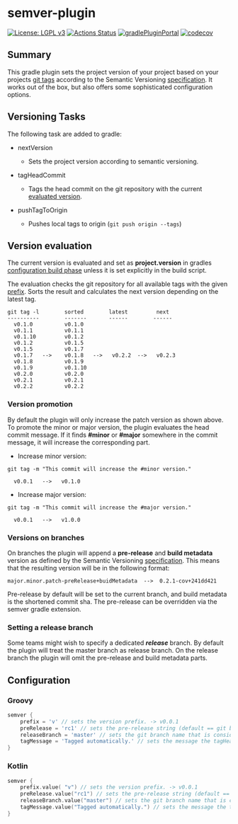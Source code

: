 # semver-plugin
[![License: LGPL v3](https://img.shields.io/badge/License-LGPL%20v3-blue.svg)](https://www.gnu.org/licenses/lgpl-3.0)
[![Actions Status](https://github.com/f-u-z-z-l-e/semver-plugin/workflows/build/badge.svg)](https://github.com/f-u-z-z-l-e/semver-plugin/actions)
[![gradlePluginPortal](https://img.shields.io/maven-metadata/v/https/plugins.gradle.org/m2/ch/fuzzle/gradle/semver/ch.fuzzle.gradle.semver.gradle.plugin/maven-metadata.xml.svg?label=gradlePluginPortal)](https://plugins.gradle.org/plugin/ch.fuzzle.gradle.semver)
[![codecov](https://codecov.io/gh/f-u-z-z-l-e/semver-plugin/branch/master/graph/badge.svg)](https://codecov.io/gh/f-u-z-z-l-e/semver-plugin)

## Summary
This gradle plugin sets the project version of your project based on your projects
[git tags](https://git-scm.com/book/en/v2/Git-Basics-Tagging) according to the Semantic Versioning
[specification](https://semver.org). It works out of the box, but also offers some sophisticated configuration options.

## Versioning Tasks
The following task are added to gradle:
* nextVersion
  * Sets the project version according to semantic versioning.

* tagHeadCommit
  * Tags the head commit on the git repository with the current [evaluated version](#Version-evaluation).

* pushTagToOrigin
  * Pushes local tags to origin (```git push origin --tags```)

## Version evaluation
The current version is evaluated and set as **project.version** in gradles
[configuration build phase](https://docs.gradle.org/current/userguide/build_lifecycle.html#sec:build_phases) unless it
is set explicitly in the build script.

The evaluation checks the git repository for all available tags with the given [prefix](#configuration). Sorts the result and
calculates the next version depending on the latest tag.

```
git tag -l        sorted        latest         next
----------        -------       ------        ------
  v0.1.0          v0.1.0
  v0.1.1          v0.1.1
  v0.1.10         v0.1.2
  v0.1.2          v0.1.5
  v0.1.5          v0.1.7
  v0.1.7   -->    v0.1.8   -->   v0.2.2  -->   v0.2.3
  v0.1.8          v0.1.9
  v0.1.9          v0.1.10
  v0.2.0          v0.2.0
  v0.2.1          v0.2.1
  v0.2.2          v0.2.2
```

### Version promotion
By default the plugin will only increase the patch version as shown above. To promote the minor or major version, the
plugin evaluates the head commit message. If it finds **#minor** or **#major** somewhere in the commit message, it will
increase the corresponding part.

* Increase minor version:
```
git tag -m "This commit will increase the #minor version."

  v0.0.1   -->   v0.1.0
```
* Increase major version:
```
git tag -m "This commit will increase the #major version."

  v0.0.1   -->   v1.0.0
```

### Versions on branches
On branches the plugin will append a **pre-release** and **build metadata** version as defined by the Semantic Versioning
[specification](https://semver.org). This means that the resulting version will be in the following format:

```
major.minor.patch-preRelease+buidMetadata  -->  0.2.1-cov+241dd421
```

Pre-release by default will be set to the current branch, and build metadata is the shortened commit sha. The pre-release
can be overridden via the semver gradle extension.

### Setting a release branch
Some teams might wish to specify a dedicated ***release*** branch. By default the plugin will treat the master branch as
release branch. On the release branch the plugin will omit the pre-release and build metadata parts.

## Configuration

### Groovy

```groovy
semver {
    prefix = 'v' // sets the version prefix. -> v0.0.1
    preRelease = 'rc1' // sets the pre-release string (default == git branch name)
    releaseBranch = 'master' // sets the git branch name that is considered to be the 'release' branch.
    tagMessage = 'Tagged automatically.' // sets the message the tagHeadCommit task should use (default = 'Tagged by 'ch.fuzzle.gradle.semver' gradle plugin.')
}
```

### Kotlin
```kotlin
semver {
    prefix.value( "v") // sets the version prefix. -> v0.0.1
    preRelease.value("rc1") // sets the pre-release string (default == git branch name)
    releaseBranch.value("master") // sets the git branch name that is considered to be the 'release' branch.
    tagMessage.value("Tagged automatically.") // sets the message the tagHeadCommit task should use (default = 'Tagged by 'ch.fuzzle.gradle.semver' gradle plugin.')
}
```